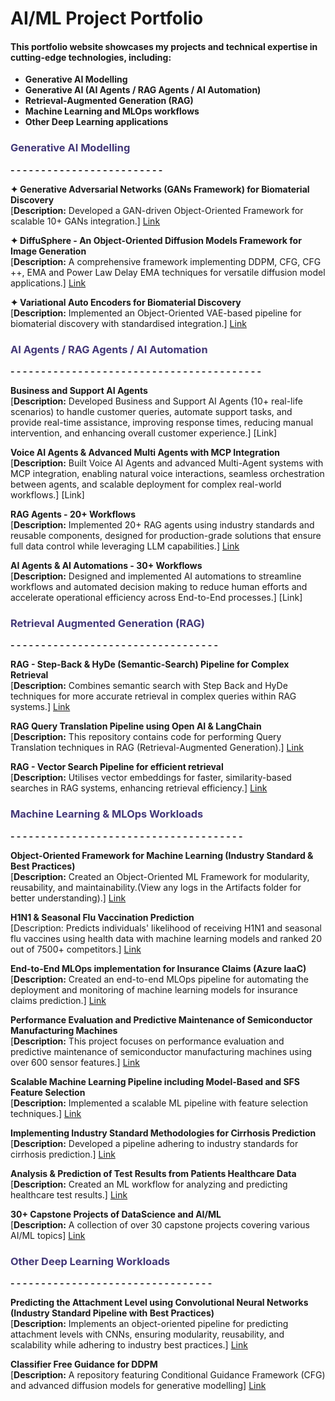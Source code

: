 # AI/ML Project Portfolio

#### This portfolio website showcases my projects and technical expertise in cutting-edge technologies, including:
- **Generative AI Modelling**
- **Generative AI (AI Agents / RAG Agents / AI Automation)**
- **Retrieval-Augmented Generation (RAG)**
- **Machine Learning and MLOps workflows**
- **Other Deep Learning applications**

###  <span style="color:#433878">Generative AI Modelling </span>
**- - - - - - - - - - - - - - - - - - - - - - - - -**

**✦ Generative Adversarial Networks (GANs Framework) for Biomaterial Discovery**
<br>
[**Description:** Developed a GAN-driven Object-Oriented Framework for scalable 10+ GANs integration.]
[Link](https://github.com/Karthi-DStech/Generative-Adversarial-Networks-Framework)

**✦ DiffuSphere - An Object-Oriented Diffusion Models Framework for Image Generation**
<br>
[**Description:** A comprehensive framework implementing DDPM, CFG, CFG ++, EMA and Power Law Delay EMA techniques for versatile diffusion model applications.]
[Link](https://github.com/Karthi-DStech/DiffuSphere-Object-Oriented-Framework-)

**✦ Variational Auto Encoders for Biomaterial Discovery**
<br>
[**Description:** Implemented an Object-Oriented VAE-based pipeline for biomaterial discovery with standardised integration.]
[Link](https://github.com/Karthi-DStech/Variational-AutoEncoders-for-Biomaterial-Discovery)





###  <span style="color:#433878"> AI Agents / RAG Agents / AI Automation </span>
**- - - - - - - - - - - - - - - - - - - - - - - - - - - - - - - - - - - - - - - - -**

**Business and Support AI Agents**
<br>
[**Description:** Developed Business and Support AI Agents (10+ real-life scenarios) to handle customer queries, automate support tasks, and provide real-time assistance, improving response times, reducing manual intervention, and enhancing overall customer experience.]
[Link]

**Voice AI Agents & Advanced Multi Agents with MCP Integration**
<br>
[**Description:** Built Voice AI Agents and advanced Multi-Agent systems with MCP integration, enabling natural voice interactions, seamless orchestration between agents, and scalable deployment for complex real-world workflows.] 
[Link]

**RAG Agents - 20+ Workflows**
<br>
[**Description:** Implemented 20+ RAG agents using industry standards and reusable components, designed for production-grade solutions that ensure full data control while leveraging LLM capabilities.]
[Link](https://github.com/Karthi-DStech/RAG-Agents)

**AI Agents & AI Automations - 30+ Workflows**
<br>
[**Description:** Designed and implemented AI automations to streamline workflows and automated decision making to reduce human efforts and accelerate operational efficiency across End-to-End processes.]
[Link]




###  <span style="color:#433878">Retrieval Augmented Generation (RAG)</span>
**- - - - - - - - - - - - - - - - - - - - - - - - - - - - - - - - - -**

**RAG - Step-Back & HyDe (Semantic-Search) Pipeline for Complex Retrieval**
<br>
[**Description:** Combines semantic search with Step Back and HyDe techniques for more accurate retrieval in complex queries within RAG systems.]
[Link](https://github.com/Karthi-DStech/RAG-Step-Back-and-HyDe-Semantic-Search)

**RAG Query Translation Pipeline using Open AI & LangChain**
<br>
[**Description:** This repository contains code for performing Query Translation techniques in RAG (Retrieval-Augmented Generation).]
[Link](https://github.com/Karthi-DStech/RAG-Query-Translation--Semantic-Search)

**RAG - Vector Search Pipeline for efficient retrieval**
<br>
[**Description:** Utilises vector embeddings for faster, similarity-based searches in RAG systems, enhancing retrieval efficiency.]
[Link](https://github.com/Karthi-DStech/VectorSearch-RAG-using-LangChain-OpenAI)





###  <span style="color:#433878">Machine Learning & MLOps Workloads</span>
**- - - - - - - - - - - - - - - - - - - - - - - - - - - - - - - - - - - - - -**

**Object-Oriented Framework for Machine Learning (Industry Standard & Best Practices)**
<br>
[**Description:** Created an Object-Oriented ML Framework for modularity, reusability, and maintainability.(View any logs in the Artifacts folder for better understanding).]
[Link](https://github.com/Karthi-DStech/Object-Oriented-Pipeline-for-Machine-Learning)

**H1N1 & Seasonal Flu Vaccination Prediction**
<br>
[Description: Predicts individuals' likelihood of receiving H1N1 and seasonal flu vaccines using health data with machine learning models and ranked 20 out of 7500+ competitors.] 
[Link](https://github.com/Karthi-DStech/Predicting-H1N1-and-Seasonal-Flu-Uptake)

**End-to-End MLOps implementation for Insurance Claims (Azure IaaC)**
<br>
[**Description:** Created an end-to-end MLOps pipeline for automating the deployment and monitoring of machine learning models for insurance claims prediction.]
[Link](https://github.com/Karthi-DStech/End-to-End-MLOps-Training-for-Insurance-Claims)

**Performance Evaluation and Predictive Maintenance of Semiconductor Manufacturing Machines**
<br>
[**Description:** This project focuses on performance evaluation and predictive maintenance of semiconductor manufacturing machines using over 600 sensor features.]
[Link](https://github.com/Karthi-DStech/Performance-Evaluation-and-Predictive-Maintenance-of-Semiconductor-Manufacturing-Machines)

**Scalable Machine Learning Pipeline including Model-Based and SFS Feature Selection**
<br>
[**Description:** Implemented a scalable ML pipeline with feature selection techniques.]
[Link](https://github.com/Karthi-DStech/Scalable-Model-Based-and-SFS-Feature-Selection)

**Implementing Industry Standard Methodologies for Cirrhosis Prediction**
<br>
[**Description:** Developed a pipeline adhering to industry standards for cirrhosis prediction.]
[Link](https://github.com/Karthi-DStech/Industry-Standard-ML-for-Cirrhosis-Prediction)

**Analysis & Prediction of Test Results from Patients Healthcare Data**
<br>
[**Description:** Created an ML workflow for analyzing and predicting healthcare test results.]
[Link](https://github.com/Karthi-DStech/Analysis-and-Prediction-of-Test-Results-from-Patients-Heathcare-Data)

**30+ Capstone Projects of DataScience and AI/ML**
<br>
[**Description:** A collection of over 30 capstone projects covering various AI/ML topics]
[Link](https://github.com/Karthi-DStech/Capstone-projects-of-Data-Science-and-AI-ML)





### <span style="color:#433878">Other Deep Learning Workloads </span> 
**- - - - - - - - - - - - - - - - - - - - - - - - - - - - - - - - -**

**Predicting the Attachment Level using Convolutional Neural Networks (Industry Standard Pipeline with Best Practices)**
<br>
[**Description:** Implements an object-oriented pipeline for predicting attachment levels with CNNs, ensuring modularity, reusability, and scalability while adhering to industry best practices.]
[Link](https://github.com/Karthi-DStech/CNN-for-Predicting-Attachment-Level-of-Bacteria)

**Classifier Free Guidance for DDPM**
<br>
[**Description:** A repository featuring Conditional Guidance Framework (CFG) and advanced diffusion models for generative modelling]
[Link](https://github.com/Karthi-DStech/Classifier-Free-Guidance-Diffusion-Models)







